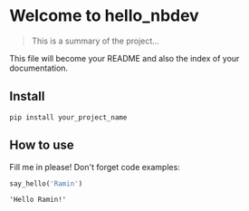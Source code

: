 # Welcome to hello_nbdev
> This is a summary of the project...


This file will become your README and also the index of your documentation.

## Install

`pip install your_project_name`

## How to use

Fill me in please! Don't forget code examples:

```python
say_hello('Ramin')
```




    'Hello Ramin!'


